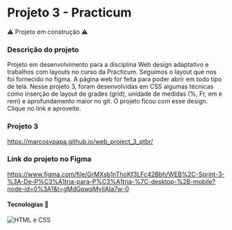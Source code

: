 # Projeto 3 - Practicum

:warning: Projeto em construção :warning:

### Descrição do projeto

Projeto em desenvolvimento para a disciplina Web design adaptativo e trabalhos com layouts no curso da Practicum.
Seguimos o layout que nos foi fornecido no figma.
A página web for feita para poder abrir em todo tipo de tela.
Nesse projeto 3, foram desenvolvidas em CSS algumas técnicas como inserção de layout de grades (grid), unidade de medidas (%, Fr, em e rem) e aprofundamento maior no git.
O projeto ficou com esse design. Clique no link e aproveite.

### Projeto 3

https://marcosvpapa.github.io/web_project_3_ptbr/

### Link do projeto no Figma

https://www.figma.com/file/GrMXsb1nThoKf3LFc42Bbh/WEB%2C-Sprint-3-%3A-De-P%C3%A1tria-para-P%C3%A1tria-%7C-desktop-%2B-mobile?node-id=0%3A1&t=gMdGpwqMyiIAIa7w-0

#### Tecnologias :microscope:

![HTML e CSS](https://user-images.githubusercontent.com/94860715/199718928-6bac2f44-ed10-4744-90d1-35f69714c667.jpg)
